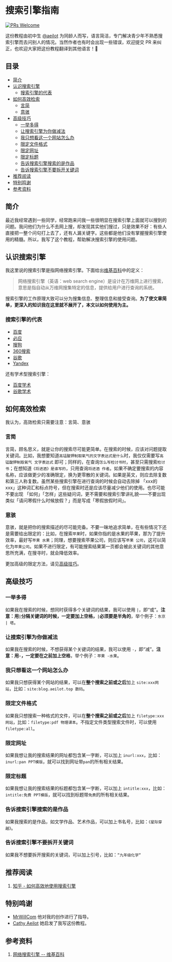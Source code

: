 # 搜索引擎指南
[![PRs Welcome](https://img.shields.io/badge/PRs-welcome-brightgreen.svg?style=flat-square)](https://github.com/aeilot/HowToUseSearchEngines/pulls)

这份教程由初中生 [@aeilot](https://aeilot.top) 为同龄人而写，语言简洁，专门解决青少年不熟悉搜索引擎而去问别人的情况。当然作者也有时会出现一些错误，欢迎提交 PR 来纠正，也欢迎大家把这份教程翻译到其他语言！👏

## 目录
  * [简介](#简介)
  * [认识搜索引擎](#认识搜索引擎)
    * [搜索引擎的代表](#搜索引擎的代表)
  * [如何高效检索](#如何高效检索)
    * [言简](#言简)
    * [意骇](#意骇)
  * [高级技巧](#高级技巧)
    * [一举多得](#一举多得)
    * [让搜索引擎为你做减法](#让搜索引擎为你做减法)
    * [我只想看这一个网站怎么办](#我只想看这一个网站怎么办)
    * [限定文件格式](#限定文件格式)
    * [限定网址](#限定网址)
    * [限定标题](#限定标题)
    * [告诉搜索引擎搜索的是作品](#告诉搜索引擎搜索的是作品)
    * [告诉搜索引擎不要拆开关键词](#告诉搜索引擎不要拆开关键词)
  * [推荐阅读](#推荐阅读)
  * [特别鸣谢](#特别鸣谢)
  * [参考资料](#参考资料)

## 简介

最近我经常遇到一些同学，经常跑来问我一些很明显在搜索引擎上面就可以搜到的问题。我问他们为什么不去网上搜，却发现其实他们搜过，只是效果不好：有些人直接把一整个问句打上去了，还有人漏关键字。这些都是他们没有掌握搜索引擎使用的精髓。所以，我写了这个教程，帮助解决搜索引擎的使用问题。

## 认识搜索引擎

我这里说的搜索引擎是指网络搜索引擎。下面给出[维基百科](https://zh.wikipedia.org/wiki/网络搜索引擎)中的定义：

> 网络搜索引擎（英语：web search engine）是设计在万维网上进行搜索，意思是指自动从万维网搜集特定的信息，提供给用户进行查询的系统。

搜索引擎的工作原理大致可以分为搜集信息、整理信息和接受查询。**为了使文章简单，更深入的知识我在这里就不展开了，本文以如何使用为主。** 

### 搜索引擎的代表

* [百度](https://www.baidu.com)
* [必应](https://www.bing.com)
* [搜狗](https://www.sogou.com)
* [360搜索](https://www.so.com)
* [谷歌](https://www.google.com)
* [Yandex](https://yandex.com)

还有学术型搜索引擎：
* [百度学术](https://xueshu.baidu.com)
* [谷歌学术](https://scholar.google.com)

## 如何高效检索

我认为，高效检索只需要注意：言简、意骇

### 言简

言简，顾名思义，就是让你的搜索尽可能更简单。在搜索的时候，应该对问题提取关键词。比如，我想要知道`高锰酸钾制取氧气的文字表达式是什么`时，我仅仅需要写`高锰酸钾制取氧气 文字表达式` 即可；同样的，在查询`怎么写检讨书时`，甚至只需搜索`检讨书`；在想知道`《将进酒》是谁写的`，只用查询`将进酒 作者`。如果不确定要搜索的内容名称，应该做更少的准确限定，换为更零散的关键词。如果是英文，则应去除复数和第三人称复数。虽然某些搜索引擎在进行查询的时候会自动去除掉 「xxx的xxx」这种词汇和标点符号，但在搜索时还是应该尽量减少他们的使用。也尽可能不要出现 「如何」「怎样」这些疑问词，更不需要和搜索引擎讲礼貌——不要出现类似「请问寒假什么时候放假？」而是写成「寒假放假时间」。

### 意骇

意骇，就是把你的搜索描述的尽可能完备。不要一昧地追求简单，在有些情况下还是需要给出限定的：比如，在搜索`苹果`时，如果你指的是水果的苹果，那为了提升效率，最好写`苹果 水果`；同理，想要搜索苹果公司，则应该写`苹果 公司`，这可以简化为`苹果公司`。如果不进行限定，有可能搜索结果第一页都会被此关键词的其他意思所充满，在搜寻时，就会降低效率。

更加高级的限定方法，请见[高级技巧](#高级技巧)。

## 高级技巧

### 一举多得

如果我在搜索的时候，想同时获得多个关键词的结果，我可以使用 `|`，即“或”。**注意：用`|`分隔关键词的时候，一定要加上空格，`|`必须要是半角的**，举个例子：`东京 | 塔`。

### 让搜索引擎为你做减法

如果我在搜索的时候，不想获得某个关键词的结果，我可以使用 `-`，即“减”。**注意：用`-`，一定要在之前加上空格**，举个例子：`苹果 -水果`。

### 我只想看这一个网站怎么办

如果我只想获得某个网站的结果，可以在**整个搜索之前或之后**加上 `site:xxx网站`，比如：`site:blog.aeilot.top 数码`。

### 限定文件格式

如果我只想搜索一种格式的文件，可以在**整个搜索之前或之后**加上 `filetype:xxx网站`，比如：`filetype:pdf 物理课本`。不指定文件类型搜索文件时，可以使用`filetype:all`。

### 限定网址

如果我想让我的搜索结果的网址都包含某一字断，可以加上 `inurl:xxx`，比如：`inurl:pan PPT模版`，就可以找到网址带`pan`的所有相关结果。

### 限定标题

如果我想让我的搜索结果的标题都包含某一字断，可以加上 `intitle:xxx`，比如：`intitle:免费 PPT模版`，就可以找到标题带`免费`的所有相关结果。

### 告诉搜索引擎搜索的是作品

如果我搜索的是作品，如文学作品、艺术作品，可以加上书名号，比如：`《星际穿越》`。

### 告诉搜索引擎不要拆开关键词

如果我不想要拆开搜索的关键词，可以加上引号，比如：`“九年级化学“`

## 推荐阅读
1. [知乎 - 如何高效地使用搜索引擎](https://www.zhihu.com/question/28013848)

## 特别鸣谢
* [MrWillCom](https://github.com/MrWillCom) 他对我的创作进行了指导。
* [Cathy Aeilot](https://github.com/QD-lazy-tm) 她启发了我写这份教程。

## 参考资料
1. [网络搜索引擎 -- 维基百科](https://zh.wikipedia.org/wiki/网络搜索引擎)
